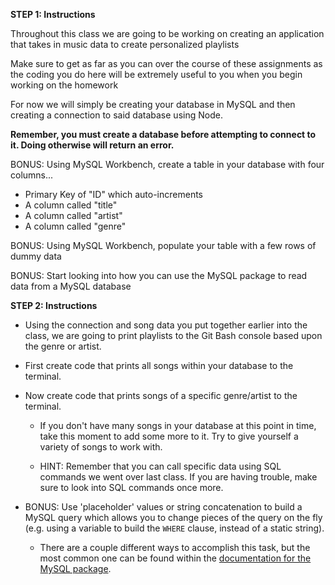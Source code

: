 **STEP 1: Instructions**

Throughout this class we are going to be working on creating an application that takes in music data to create personalized playlists

Make sure to get as far as you can over the course of these assignments as the coding you do here will be extremely useful to you when you begin working on the homework

For now we will simply be creating your database in MySQL and then creating a connection to said database using Node. 

**Remember, you must create a database before attempting to connect to it. Doing otherwise will return an error.**

BONUS: Using MySQL Workbench, create a table in your database with four columns...
- Primary Key of "ID" which auto-increments
- A column called "title"
- A column called "artist"
- A column called "genre"

BONUS: Using MySQL Workbench, populate your table with a few rows of dummy data

BONUS: Start looking into how you can use the MySQL package to read data from a MySQL database

**STEP 2: Instructions**

* Using the connection and song data you put together earlier into the class, we are going to print playlists to the Git Bash console based upon the genre or artist.

* First create code that prints all songs within your database to the terminal.

* Now create code that prints songs of a specific genre/artist to the terminal.

  * If you don't have many songs in your database at this point in time, take this moment to add some more to it. Try to give yourself a variety of songs to work with.

  * HINT: Remember that you can call specific data using SQL commands we went over last class. If you are having trouble, make sure to look into SQL commands once more.

* BONUS: Use 'placeholder' values or string concatenation to build a MySQL query which allows you to change pieces of the query on the fly (e.g. using a variable to build the `WHERE` clause, instead of a static string).

  * There are a couple different ways to accomplish this task, but the most common one can be found within the [documentation for the MySQL package](https://github.com/mysqljs/mysql#performing-queries).
